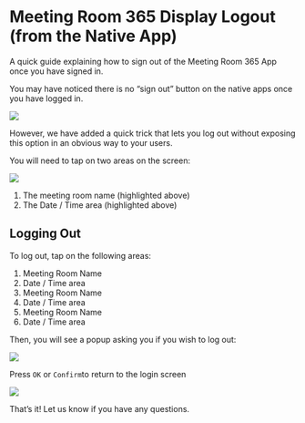 # Meeting Room 365 Display Logout (from the Native App)

A quick guide explaining how to sign out of the Meeting Room 365 App once you have signed in.

You may have noticed there is no “sign out” button on the native apps once you have logged in.

[![](https://downloads.intercomcdn.com/i/o/63646457/a305f1b36c754dde401d3885/1%2AHrUipY_QotPd3tk0TkesqA.jpeg)](https://downloads.intercomcdn.com/i/o/63646457/a305f1b36c754dde401d3885/1%2AHrUipY_QotPd3tk0TkesqA.jpeg)

However, we have added a quick trick that lets you log out without exposing this option in an obvious way to your users.

You will need to tap on two areas on the screen:

[![](https://downloads.intercomcdn.com/i/o/63646458/fb617f173aaae49d77c792ab/1%2AbaNCtetSx0lBo1QvUzK3Sg.png)](https://downloads.intercomcdn.com/i/o/63646458/fb617f173aaae49d77c792ab/1%2AbaNCtetSx0lBo1QvUzK3Sg.png)

1.  The meeting room name (highlighted above)
2.  The Date / Time area (highlighted above)

## Logging Out

To log out, tap on the following areas:

1.  Meeting Room Name
2.  Date / Time area
3.  Meeting Room Name
4.  Date / Time area
5.  Meeting Room Name
6.  Date / Time area

Then, you will see a popup asking you if you wish to log out:

[![](https://downloads.intercomcdn.com/i/o/63646459/d9080f0de782b80df3a2b8ff/1%2APk8qEuDe3Tc_QGE13uuFCg.png)](https://downloads.intercomcdn.com/i/o/63646459/d9080f0de782b80df3a2b8ff/1%2APk8qEuDe3Tc_QGE13uuFCg.png)

Press  `OK`  or  `Confirm`to return to the login screen

[![](https://downloads.intercomcdn.com/i/o/63646460/51763c336f61a11a284866f5/0%2A3XP4AdmNWpuwQwVG.png)](https://downloads.intercomcdn.com/i/o/63646460/51763c336f61a11a284866f5/0%2A3XP4AdmNWpuwQwVG.png)

That’s it! Let us know if you have any questions.
<!--stackedit_data:
eyJoaXN0b3J5IjpbMTA4ODcxODM5Nl19
-->